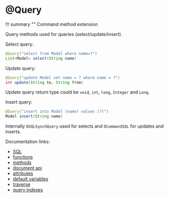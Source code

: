 # @Query

!!! summary ""
    Command method extension

Query methods used for queries (select/update/insert).

Select query:

```java
@Query("select from Model where name=?")
List<Model> select(String name)
```

Update query:

```java
@Query("update Model set name = ? where name = ?")
int update(String to, String from)
```
Update query return type could be `void`, `int`, `long`, `Integer` and `Long`.

Insert query:

```java
@Query("insert into Model (name) values (?)")
Model insert(String name)
```
Internally `OSQLSynchQuery` used for selects and `OCommandSQL` for updates and inserts.

Documentation links:

* [SQL](https://orientdb.com/docs/3.0.x/sql/)
* [functions](https://orientdb.com/docs/3.0.x/sql/SQL-Functions.html)
* [methods](https://orientdb.com/docs/3.0.x/sql/SQL-Methods.html)
* [document api](https://orientdb.com/docs/3.0.x/java/Document-Database.html)
* [attributes](https://orientdb.com/docs/3.0.x/sql/SQL-Where.html#record-attributes)
* [default variables](https://orientdb.com/docs/3.0.x/sql/SQL-Where.html#variables)
* [traverse](https://orientdb.com/docs/3.0.x/sql/SQL-Traverse.html)
* [query indexes](https://orientdb.com/docs/3.0.x/sql/SQL-Introduction.html#automatic-usage-of-indexes)
